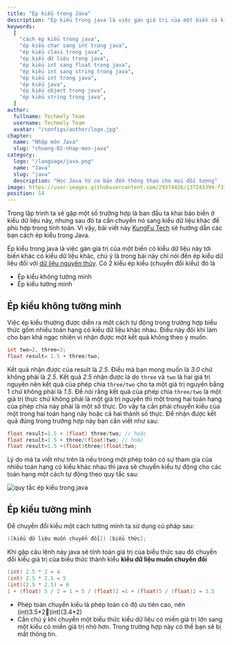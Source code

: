 ```yaml
---
title: "Ép kiểu trong Java"
description: "Ép kiểu trong java là việc gán giá trị của một biến có kiểu dữ liệu này tới biến khác có kiểu dữ liệu khác"
keywords:
  [
    "cách ép kiểu trong java",
    "ép kiểu char sang int trong java",
    "ép kiểu class trong java",
    "ép kiểu dữ liệu trong java",
    "ép kiểu int sang float trong java",
    "ép kiểu int sang string trong java",
    "ép kiểu int trong java",
    "ép kiểu java",
    "ép kiểu object trong java",
    "ép kiểu string trong java",
  ]
author:
  fullname: Techmely Team
  username: Techmely Team
  avatar: "/configs/author/logo.jpg"
chapter:
  name: "Nhập môn Java"
  slug: "chuong-02-nhap-mon-java"
category:
  logo: "/language/java.png"
  name: "Java"
  slug: "java"
  description: "Học Java từ cơ bản đến thông thạo cho mọi đối tượng"
image: https://user-images.githubusercontent.com/29374426/137243394-f31122f7-8b8c-4d1b-a194-9a0a4a679c61.png
position: 14
---
```


Trong lập trình ta sẽ gặp một số trường hợp là ban đầu ta khai báo biến ở kiểu dữ liệu này, nhưng sau đó ta cần chuyển nó sang kiểu dữ liệu khác để phù hợp trong tính toán. Vì vậy, bài viết này [KungFu Tech](https://kungfutech.edu.vn/) sẽ hướng dẫn các bạn cách ép kiểu trong Java.

Ép kiểu trong java là việc gán giá trị của một biến có kiểu dữ liệu này tới biến khác có kiểu dữ liệu khác, chú ý là trong bài này chỉ nói đến ép kiểu dữ liệu đối với [dữ liệu nguyên thủy](/bai-viet/java/cac-kieu-du-lieu-trong-java). Có 2 kiểu ép kiểu (chuyển đổi kiểu) đó là

- Ép kiểu không tường minh
- Ép kiểu tường minh

## Ép kiểu không tường minh

Việc ép kiểu thường được diễn ra một cách tự động trong trường hợp biểu thức gồm nhiều toán hạng có kiểu dữ liệu khác nhau. Điều này đôi khi làm cho bạn khá ngạc nhiên vì nhận được một kết quả không theo ý muốn.

<div class="example"></div>

```java
int two=2, three=3;
float result= 1.5 + three/two;
```

Kết quả nhận được của result là _2.5_. Điều mà bạn mong muốn là _3.0_ chứ không phải là _2.5_. Kết quả _2.5_ nhận được là do `three` và `two` là hai giá trị nguyên nên kết quả của phép chia `three/two` cho ta một giá trị nguyên bằng 1 chứ không phải là _1.5_. Để nói rằng kết quả của phép chia `three/two` là một giá trị thực chứ không phải là một giá trị nguyên thì một trong hai toán hạng của phép chia này phải là một số thực. Do vậy ta cần phải chuyển kiểu của một trong hai toán hạng này hoặc cả hai thành số thực. Để nhận được kết quả đúng trong trường hợp này bạn cần viết như sau:

```java
float result=1.5 + (float) three/two; // hoặc
float result=1.5 + three/(float)two; // hoặc
float result=1.5 +(float)three/(float)two;
```

Lý do mà ta viết như trên là nếu trong một phép toán có sự tham gia của nhiều toán hạng có kiểu khác nhau thì java sẽ chuyển kiểu tự động cho các toán hạng một cách tự động theo quy tắc sau:

![quy tắc ép kiểu trong java](https://user-images.githubusercontent.com/29374426/137243394-f31122f7-8b8c-4d1b-a194-9a0a4a679c61.png)

## Ép kiểu tường minh

Để chuyển đổi kiểu một cách tường minh ta sử dụng cú pháp sau:

```java
([kiểu dữ liệu muốn chuyển đổi]) [biểu thức];
```

Khi gặp câu lệnh này java sẽ tính toán giá trị của biểu thức sau đó chuyển đổi kiểu giá trị của biểu thức thành kiểu **kiểu dữ liệu muốn chuyển đổi**

<div class="example"></div>

```java
(int) 2.5 * 2 = 4
(int) 2.5 * 2.5 = 5
(int)(2.5 * 2.5) = 6
1 + (float) 5 / 2 = 1 + 5 / (float)2 =1 + (float)5 / (float)2 = 3.5
```

<div class="note">
  <ul>
    <li>Phép toán chuyển kiểu là phép toán có độ ưu tiên cao, nên (int)3.5*2(int)(3.4*2)</li>
    <li>Cần chú ý khi chuyển một biểu thức kiểu dữ liệu có miền giá trị lớn sang một kiểu có miền giá trị nhỏ hơn. Trong trường hợp này có thể bạn sẽ bị mất thông tin.</li>
  </ul>
</div>
